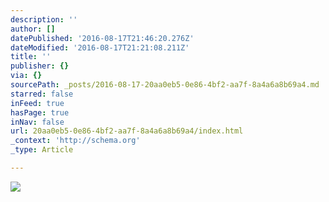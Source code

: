 ```yaml
---
description: ''
author: []
datePublished: '2016-08-17T21:46:20.276Z'
dateModified: '2016-08-17T21:21:08.211Z'
title: ''
publisher: {}
via: {}
sourcePath: _posts/2016-08-17-20aa0eb5-0e86-4bf2-aa7f-8a4a6a8b69a4.md
starred: false
inFeed: true
hasPage: true
inNav: false
url: 20aa0eb5-0e86-4bf2-aa7f-8a4a6a8b69a4/index.html
_context: 'http://schema.org'
_type: Article

---
```

![](https://the-grid-user-content.s3-us-west-2.amazonaws.com/2bbe2322-7988-4f4e-ab11-15b9b432abaf.jpg)